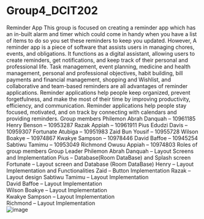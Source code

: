 # Group4_DCIT202
Reminder App
This group is focused on creating a reminder app which has an in-built alarm and timer which could come in handy when you have a list of items to do so you set these reminders to keep you updated. However, A reminder app is a piece of software that assists users in managing chores, events, and obligations. It functions as a digital assistant, allowing users to create reminders, get notifications, and keep track of their personal and professional life. Task management, event planning, medicine and health management, personal and professional objectives, habit building, bill payments and financial management, shopping and Wishlist, and collaborative and team-based reminders are all advantages of reminder applications. Reminder applications help people keep organized, prevent forgetfulness, and make the most of their time by improving productivity, efficiency, and communication. Reminder applications help people stay focused, motivated, and on track by connecting with calendars and providing reminders.
Group members
Philemon Abrah Danquah – 10961185
Henry Benson – 10953287
Razak Appiah – 10961911
Pius Edudzi Davis – 10959307
Fortunate Atubiga – 10951983 
Zaid Bun Yousif – 10955728
Wilson Boakye – 10974867
Kwakye Sampson – 10978446
David Baffoe – 10945254
Sabtiwu Tamimu – 10953049
Richmond Owusu Appiah – 10974803 
Roles of group members
Group Leader 
Philemon Abrah Danquah – Layout Screens and Implementation
Pius – Database(Room DataBase) and Splash screen 
Fortunate – Layout screen and Database (Room DataBase)
Henry – Layout Implementation and Functionalities 
Zaid – Button Implementation
Razak – Layout design 
Sabtiwu Tamimu – Layout Implementation  
David Baffoe – Layout Implementation  
Wilson Boakye – Layout Implementation  
Kwakye Sampson – Layout Implementation  
Richmond – Layout Implementation  
![image](https://github.com/dcit202Andriod/Group4_DCIT202/assets/102972543/36794bb1-75df-4993-8231-3bd21a299f7f)
